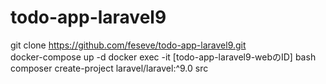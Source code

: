 # todo-app-laravel9
git clone https://github.com/feseve/todo-app-laravel9.git<br>
docker-compose up -d
docker exec -it [todo-app-laravel9-webのID] bash
composer create-project laravel/laravel:^9.0 src
